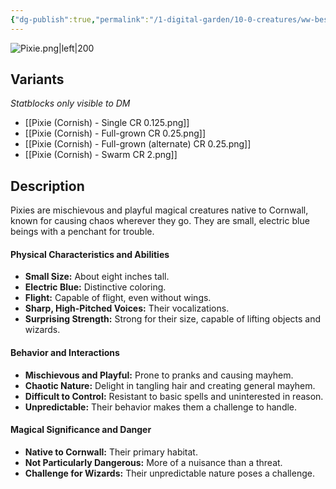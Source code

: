 ```yaml
---
{"dg-publish":true,"permalink":"/1-digital-garden/10-0-creatures/ww-bestiary/pixie-cornish/","tags":["#creature","beast"]}
---
```



![Pixie.png|left|200](/img/user/1%20DIGITAL%20GARDEN/10.0%20CREATURES/(Attachments)/WW%20Bestiary/Pixie.png)
## Variants
*Statblocks only visible to DM*
- [[Pixie (Cornish) - Single CR 0.125.png]]
- [[Pixie (Cornish) - Full-grown CR 0.25.png]]
- [[Pixie (Cornish) - Full-grown (alternate) CR 0.25.png]]
- [[Pixie (Cornish) - Swarm CR 2.png]]

## Description

Pixies are mischievous and playful magical creatures native to Cornwall, known for causing chaos wherever they go. They are small, electric blue beings with a penchant for trouble.

#### Physical Characteristics and Abilities

* **Small Size:** About eight inches tall.
* **Electric Blue:** Distinctive coloring.
* **Flight:** Capable of flight, even without wings.
* **Sharp, High-Pitched Voices:** Their vocalizations.
* **Surprising Strength:** Strong for their size, capable of lifting objects and wizards.

#### Behavior and Interactions

* **Mischievous and Playful:** Prone to pranks and causing mayhem.
* **Chaotic Nature:** Delight in tangling hair and creating general mayhem.
* **Difficult to Control:** Resistant to basic spells and uninterested in reason.
* **Unpredictable:** Their behavior makes them a challenge to handle.

#### Magical Significance and Danger

* **Native to Cornwall:** Their primary habitat.
* **Not Particularly Dangerous:** More of a nuisance than a threat.
* **Challenge for Wizards:** Their unpredictable nature poses a challenge.